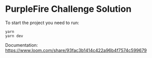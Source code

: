 # PurpleFire Challenge Solution

To start the project you need to run:

```
yarn 
yarn dev
```

Documentation:
https://www.loom.com/share/93fac3b1414c422a96b4f7574c599679